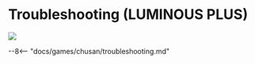 # Troubleshooting (LUMINOUS PLUS)
<img src="/img/chunithm/sdhd/luminousplus.png">

--8<-- "docs/games/chusan/troubleshooting.md"
